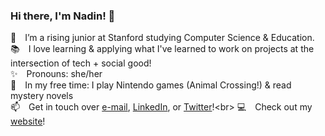 ### Hi there, I'm Nadin! 👋
🌱&emsp;I’m a rising junior at Stanford studying Computer Science & Education.<br>
📚&emsp;I love learning & applying what I've learned to work on projects at the intersection of tech + social good!<br>
✨&emsp;Pronouns: she/her<br>
🎈&emsp;In my free time: I play Nintendo games (Animal Crossing!) & read mystery novels<br>
📫&emsp;Get in touch over [e-mail](mailto:nadin.tamer@gmail.com), [LinkedIn](https://www.linkedin.com/in/nadintamer), or [Twitter](https://twitter.com/nadintamer_)!<br>
💻&emsp;Check out my [website](https://nadintamer.github.io)! 
